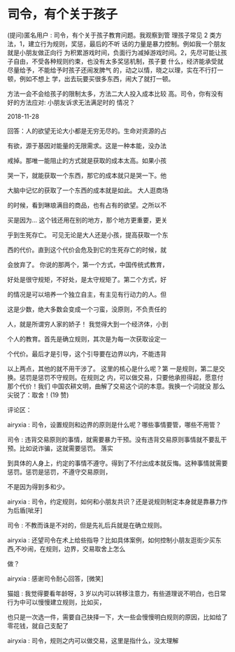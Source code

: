 # 司令，有个关于孩子

(提问)匿名用户 : 司令，有个关于孩子教育问题。我观察到管 理孩子常见 2 类方法，1，建立行为规则，奖惩，最后的不听 话的力量是暴力控制。例如我一个朋友就是小朋友做正向行 为积累游戏时间，负面行为减掉游戏时间。2，先尽可能让孩 子自由，不受各种规则约束，也没有太多奖惩机制，孩子要 什么，经济能承受就尽量给予，不能给予时孩子还闹发脾气 的，动之以情，晓之以理，实在不行打一顿，例如不想上 学，出去玩要买很多东西，闹大了就打一顿。

方法一会不会给孩子的限制太多，方法二大人投入成本比较 高。司令，你有没有好的方法应对: 小朋友诉求无法满足时的 情况？

2018-11-28

回答：人的欲望无论大小都是无穷无尽的。生命对资源的占

有欲，源于基因对能量的无限需求。这是一种本能，没办法

戒掉。那唯一能阻止的方式就是获取的成本太高。如果小孩

哭一下，就能获取一个东西，那它的成本就只是哭一下。他

大脑中记忆的获取了一个东西的成本就是如此。 大人逛商场

的时候，看到琳琅满目的商品，也有占有的欲望。之所以不

买是因为... 这个钱还用在别的地方，那个地方更重要，更关

乎到生死存亡。 可见无论是大人还是小孩，提高获取一个东

西的代价。直到这个代价会危及到它的生死存亡的时候，就

会放弃了。 你说的那两个，第一个方式，中国传统式教育，

好处是很守规矩，不好处，是太守规矩了。第二个方式，好

的情况是可以培养一个独立自主，有主见有行动力的人。但

这是少数，绝大多数会变成一个刁蛮，没原则，不负责任的

人，就是所谓穷人家的娇子！ 我觉得大到一个经济体，小到

个人的教育。首先是确立规则，其次是为每一次获取设定一

个代价。最后才是引导，这个引导要在边界以内，不能违背

以上两点，其他的就不用干涉了。 这里的核心是什么呢？第 一是规则，第二是交换。惩罚是惩罚不守规则。在规则之 内，可以做交易，只要他承担得起，愿意付那个代价！我们 中国农耕文明，曲解了交易这个词的本意。我换一个词就没 那么尖锐了：取舍！(19 赞)

评论区：

airyxia : 司令，设置规则和边界的原则是什么呢？哪些事情要管，哪些不用管？

司令 : 违背交易原则的事情，就需要暴力干预。没有违背交易原则事情就不要乱干预。比如说诈骗，这就需要惩罚。 落实

到具体的人身上，约定的事情不遵守。得到了不付出成本就反悔。这种事情就需要惩罚。惩罚是惩罚，不遵守交易原则，

不是因为得到多和少。

airyxia : 司令，约定规则，如何和小朋友共识？还是说规则制定本身就是靠暴力作为后盾[呲牙]

司令 : 不教而诛是不对的，但是先礼后兵就是在确立规则。

airyxia : 还望司令在术上给些指导？比如具体案例，如何控制小朋友逛街少买东西,不吵闹，在规则，边界，交易取舍上怎么

做？

airyxia : 感谢司令耐心回答，[微笑]

猫姐 : 我觉得要看年龄呀，3 岁以内可以转移注意力，有些道理说不明白，也日常行为中可以慢慢建立规则，比如买，

也只是一次选一件，需要自己抉择一下，大一些会慢慢明白规则的原因，比如给了零花钱，就自己支配了

airyxia : 司令，规则之内可以做交易，这里是指什么，没太理解